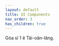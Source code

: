 ```yaml
---
layout: default
title: UI Components
nav_order: 3
has_children: true
---
```


Góa sī 1 ê Tâi-oân-lâng.